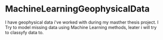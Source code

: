 # MachineLearningGeophysicalData
I have geophysical data i've worked with during my masther thesis project. I Try to model missing data using Machine Learning methods, leater i will try to classyfy data to.

